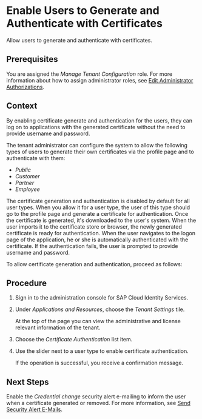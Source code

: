 <!-- loio1268ff5987d8484698f77cd24c91efa5 -->

# Enable Users to Generate and Authenticate with Certificates

Allow users to generate and authenticate with certificates.



<a name="loio1268ff5987d8484698f77cd24c91efa5__prereq_k4x_cmg_ppb"/>

## Prerequisites

You are assigned the *Manage Tenant Configuration* role. For more information about how to assign administrator roles, see [Edit Administrator Authorizations](edit-administrator-authorizations-86ee374.md).



## Context

By enabling certificate generate and authentication for the users, they can log on to applications with the generated certificate without the need to provide username and password.

The tenant administrator can configure the system to allow the following types of users to generate their own certificates via the profile page and to authenticate with them:

-   *Public*
-   *Customer*
-   *Partner*
-   *Employee*

The certificate generation and authentication is disabled by default for all user types. When you allow it for a user type, the user of this type should go to the profile page and generate a certificate for authentication. Once the certificate is generated, it's downloaded to the user's system. When the user imports it to the certificate store or browser, the newly generated certificate is ready for authentication. When the user navigates to the logon page of the application, he or she is automatically authenticated with the certificate. If the authentication fails, the user is prompted to provide username and password.

To allow certificate generation and authentication, proceed as follows:



## Procedure

1.  Sign in to the administration console for SAP Cloud Identity Services.

2.  Under *Applications and Resources*, choose the *Tenant Settings* tile.

    At the top of the page you can view the administrative and license relevant information of the tenant.

3.  Choose the *Certificate Authentication* list item.

4.  Use the slider next to a user type to enable certificate authentication.

    If the operation is successful, you receive a confirmation message.




<a name="loio1268ff5987d8484698f77cd24c91efa5__postreq_lhn_f2r_brb"/>

## Next Steps

Enable the *Credential change* security alert e-mailing to inform the user when a certificate generated or removed. For more information, see [Send Security Alert E-Mails](send-security-alert-e-mails-c977464.md).

